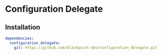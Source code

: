# Configuration Delegate

## Installation

```yaml
dependencies:
  configuration_delegate:
    git: https://github.com/blackpoint-dev/configuration_delegate.git
```